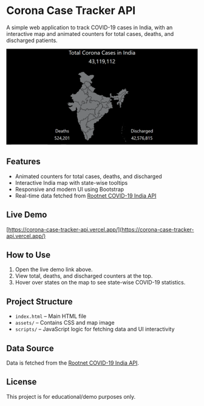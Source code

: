 # Corona Case Tracker API

A simple web application to track COVID-19 cases in India, with an interactive map and animated counters for total cases, deaths, and discharged patients.

![alt text](image.png)

## Features
- Animated counters for total cases, deaths, and discharged
- Interactive India map with state-wise tooltips
- Responsive and modern UI using Bootstrap
- Real-time data fetched from [Rootnet COVID-19 India API](https://api.rootnet.in/covid19-in/stats/latest)

## Live Demo
[https://corona-case-tracker-api.vercel.app/](https://corona-case-tracker-api.vercel.app/)

## How to Use
1. Open the live demo link above.
2. View total, deaths, and discharged counters at the top.
3. Hover over states on the map to see state-wise COVID-19 statistics.

## Project Structure
- `index.html` – Main HTML file
- `assets/` – Contains CSS and map image
- `scripts/` – JavaScript logic for fetching data and UI interactivity

## Data Source
Data is fetched from the [Rootnet COVID-19 India API](https://api.rootnet.in/covid19-in/stats/latest).

## License
This project is for educational/demo purposes only.
